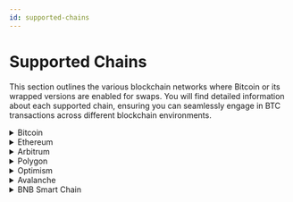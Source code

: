 ```yaml
---
id: supported-chains
---
```


# Supported Chains

This section outlines the various blockchain networks where Bitcoin or its wrapped versions are enabled for swaps. You will find detailed information about each supported chain, ensuring you can seamlessly engage in BTC transactions across different blockchain environments.

<details>
<summary>Bitcoin</summary>

BTC on the Bitcoin chain to WBTC on the Ethereum/Arbitrum chain and vice versa.

</details>

<details>
<summary>Ethereum</summary>

BTC on the Bitcoin chain to WBTC on the Ethereum chain and vice versa.

</details>

<details>
<summary>Arbitrum</summary>

BTC on the Bitcoin chain to WBTC on the Arbitrum chain and vice versa.

</details>

<details>
<summary>Polygon</summary>

WBTC on any chain to WBTC on Polygon.

</details>

<details>
<summary>Optimism</summary>

WBTC on any chain to WBTC on Optimism.

</details>

<details>
<summary>Avalanche</summary>

BTC.b on Avalanche to WBTC (any chain) / BTCB (BNB Smart Chain)

</details>

<details>
<summary>BNB Smart Chain</summary>

BTCB on BNB Smart Chain to WBTC (any chain) / BTC.b (Avalanche chain)

</details>
